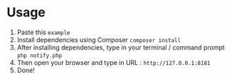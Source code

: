 # Usage

1. Paste this `example`
2. Install dependencies using Composer `composer install`
3. After installing dependencies, type in your terminal / command prompt `php notify.php`
4. Then open your browser and type in URL : `http://127.0.0.1:8181`
5. Done!